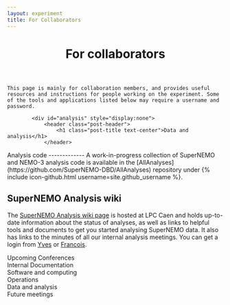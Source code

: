 ```yaml
---
layout: experiment
title: For Collaborators
---
```


<div class="container-fluid" id="top">
<div class="row">
<div class="col-xs-9">


<div id="intro">
    <header class="post-header">
        <h1 class="post-title text-center">For collaborators</h1>
    </header>
    
    This page is mainly for collaboration members, and provides useful resources and instructions for people working on the experiment. Some of the tools and applications listed below may require a username and password.
</div>

<div id="newsletter" style="display:none">
    <header class="post-header">
        <h1 class="post-title text-center">Newsletters</h1>
    </header>
    {% assign letters_by_date = site.newsletters | sort:"date" | reverse %}
    {% for letter in letters_by_date %}
    {% assign index = forloop.index0 %}
    {% if index == 0 %}
<div markdown="1">
## Current newsletter: {{letter.title}}
_(added on {{letter.date | date_to_long_string }})_
{{letter.text}}
</div>
{% endif %}

{% if index == 1 %}
<div markdown="1">
## Previous newsletters
</div>
{% endif %}
    {% if index > 0 %}
    <p>
    <a role="button" data-toggle="collapse" href="#{{letter.title| slugify}}" aria-expanded="false" aria-controls="{{letter.title| slugify}}">{{letter.title}}</a></p>
    {% endif %}
    <div class="collapse" id="{{letter.title| slugify}}">

<div class="well" style="overflow:auto" markdown="1">
## {{letter.title}}

_(added on {{letter.date | date_to_long_string }})_

{{letter.text}}
</div>
    </div>
    {% endfor %}
</div>




<div id="conf" style="display:none">
    <header class="post-header">
        <h1 class="post-title text-center">Upcoming conferences</h1>
    </header>
<div markdown="1">
We are proud of SuperNEMO! If you would like to spread the word at a conference, consider one of these.

{% assign sorted_confs = site.data.conferences | sort:"StartDate"  %}
{% for conf in sorted_confs %}
<p>
<a href="{{ conf.Url }}" target="_blank"> <strong>{{ conf.Conference }}</strong></a>  {% if conf.LongName %}({{conf.LongName}}){% endif %}<br/> {% if conf.City %} {{conf.City}}, {% endif %}{{ conf.StartDate | date: '%e' }} 
{% assign startmth =conf.StartDate | date:'%m' | integer %}
{% assign endmth = conf.EndDate  | date:'%m' | integer %} 
{% if startmth != endmth %} {{conf.StartDate | date:'%B'}}{% endif %}
{% assign startyr =conf.StartDate | date:'%Y' | integer %}
{% assign endyr = conf.EndDate  | date:'%Y' | integer %} 
{% if startyr != endyr %} {{conf.StartDate | date:'%Y'}}{% endif %}
 - {{ conf.EndDate | date_to_long_string }}<br/>
 {% if conf.RegDate or conf.AbstractDate %}
 {% if conf.RegDate %}Conference registration deadline: {{conf.RegDate}}{% endif %}  {% if conf.AbstractDate %}Abstract deadline: {{conf.AbstractDate}}{% endif %} <br/>
 {% endif %} 
 {% if conf.InternalDeadline %}<strong>Abstracts to speakers bureau by {{conf.InternalDeadline}}</strong>{% endif %} 
  {% if conf.Info %}
  <a role="button" data-toggle="collapse" href="#{{conf.Conference| slugify}}" aria-expanded="false" aria-controls="{{conf.Conference| slugify}}">Details</a>
 <div  class="collapse" id="{{conf.Conference| slugify}}">
<div class="well" style="overflow:auto">
<p>{{conf.Info}}</p>
</div>
</div>
 {% endif %} 
</p>

{% endfor %}
</div>
</div>


<div id="docs" style="display:none">
    <header class="post-header">
        <h1 class="post-title text-center">Internal documentation</h1>
    </header>
<div markdown="1">

## DocDB

For technical notes etc, see [DocDB](http://nile.hep.utexas.edu/DocDB/). To set up an account:

- To sign up, click [here](http://nile.hep.utexas.edu/cgi-bin/DocDB/ut-nemo/public/signup)
- Go to the [main database link](http://nile.hep.utexas.edu/DocDB/)
- Select link _private NEMO documents_
- Use your name and password (created in step 1) to log in
- Add yourself as an author

Next time you log in you can upload documents! Just follow the active options. For security reasons, in about a week, we will certify all new user requests ~24 hrs to be able to upload docs. If you have problems, send an email message to [the administrator](mailto:docdb@hep.utexas.edu).

## SuperNEMO wiki

The [SuperNEMO wiki](https://nemo.lpc-caen.in2p3.fr/wiki) is hosted at LPC Caen and holds up-to-date information about the status of integration, committees, and analyses. You can get a login from [Yves](lemiere@lpccaen.in2p3.fr) or [Francois](mauger@lpccaen.in2p3.fr).

</div>
</div>

<div id="software" style="display:none">
    <header class="post-header">
        <h1 class="post-title text-center">Software and computing</h1>
    </header>
<div markdown="1">

Working with the SuperNEMO software
--------------------------------------------------

All software is available under {% include icon-github.html username=site.github_username %}
    
The main software package for offline work is [Falaise](https://github.com/SuperNEMO-DBD/Falaise).
A guide to installing Falaise on Linux and macOS platforms is available through the dedicated
[Homebrew package manager and repo](https://github.com/SuperNEMO-DBD/brew)
A starter guide to the core simulation, reconstruction and analysis tools available in Falaise
[can be found here](Falaise).
    
Please note that the documentation is always under development, so feature requests
or contributions are welcome. For installation related issues when using `brew`,
use the [SuperNEMO Brew Issue Tracker](https://github.com/SuperNEMO-DBD/brew/issues).
For all issues relating to using Falaise, or installing/developing it locally, [raise an issue on the
Falaise tracker](https://github.com/SuperNEMO-DBD/Falaise/issues)
</div>

                
<div markdown="1">
Getting an account on the CCLyon computing cluster
--------------------------------------------------
The CCLyon computing cluster is where our data and large simulation samples are stored. There are installations of the SuperNEMO software available on CCLyon. You'll need to get an account to use it.

To create your CC-IN2P3 user account, please follow the procedure below:

- read the [Charters for the use of resources](https://doc.cc.in2p3.fr/en/Daily-usage/access.html#charters) (the account creation or submission of a creation request implies acceptance of the charters),
- go to the [Identity Management Portal](https://id.cc.in2p3.fr/) and select the “Sign up” button,
- fill in the required information (using [eduGAIN](https://doc.cc.in2p3.fr/en/Daily-usage/account.html#identity-federation) will make this task easier) and follow the instructions you’ll receive by e-mail.

Once the account has been created, an access with the same identifier is provisioned on our [Helpdesk](https://doc.cc.in2p3.fr/en/Daily-usage/assistance.html#cc-helpdesk).


</div>

<div markdown="1">
If your CCLyon account is expiring
----------------------------------

Periodically, you will receive a notification inviting you to confirm the information associated to your profile. To extend your account activity, please follow the steps below:

- click on the link provided on the red banner in your [Identity Management Portal](https://id.cc.in2p3.fr/) profile,
- follow the procedure to verify your e-mail address and click on the link you will receive by e-mail,
- verify that the information associated with your account (if necessary, update it) and confirm that you have read the [Charters concerning the use of resources](https://doc.cc.in2p3.fr/en/Daily-usage/access.html#charters).

</div>
<div markdown="1">
CCLyon support
--------------

For any support, contact our computing tsar, <a href="mailto:lemiere@lpccaen.in2p3.fr">Yves</a>.

Useful links :
-  <https://doc.cc.in2p3.fr/en-index.html>
- <https://portail.cc.in2p3.fr>
- <https://support.cc.in2p3.fr/#login>

</div>

<div markdown="1">
Using CCLyon
-------------

[Here](https://doc.cc.in2p3.fr/en:utiliser_le_systeme_batch_ge_depuis_le_centre_de_calcul) are some instructions for logging onto CCLyon and getting started with the batch system that enables you to submit large jobs to the distributed computing cluster.

</div>
<div markdown="1">
Website development
--------------------------------------------------
This site uses [GitHub Pages](https://pages.github.com) to create a static website. It uses the following tools and techniques:
    
- [Jekyll](https://jekyllrb.com) as the site generation engine
- [GitHub Pages](https://pages.github.com) for hosting
- [GFM](https://guides.github.com/features/mastering-markdown/) and [Kramdown](https://kramdown.gettalong.org) for writing/parsing text
- [MathJax](https://www.mathjax.org) for rendering math
    
### Building locally
The website generated by Jekyll can be built and served locally to test changes without making commits upstream. Note that GitHub Pages has a soft limit of 10 rebuilds per hour. Provided you have an install of Ruby 2 or better, including the development headers and library, the workflow is:
    
```console
$ git clone https://github.com/supernemo-dbd/supernemo-dbd.github.io
$ cd supernemo-dbd.github.io
$ ./snjekyll serve
```
    
The last command will download and setup the local Jekyll instance, and start a local isolated webserver at `http://127.0.0.1:4000`. Simply point your favoured browser to this address to view the generated site.
    
The server runs in the foreground and watches the site sources for changes (for example, `index.md`). When a file changes, the server will rebuild the    site automatically, so simply refresh your browser to see the resultant    regenerated site. For example, try making some changes to `index.md`. The server may be shutdown at any point using `Ctrl-C`.
    
Further information on tasks available from `snjekyll` can be seen by running

```console
$ ./snjekyll help
```

Alternately, if you already have a custom Ruby install, e.g. with Home/Linuxbrew you can do

```console
$ git clone {{ site.github.repository_url }}
$ cd {{ site.github.repository_name }}
$ gem install bundler
$ bundle install
$ bundle exec jekyll serve
```
    
In both workflows, the `xz` package installed by Home/Linuxbrew is not compatible with the `nokogiri` gem required by Jekyll, and will cause compiliation of the gem to fail. `snjekyll` will issue a warning about this, but will not take further action. To work around this issue, either do `brew unlink xz` or remove Home/Linuxbrew settings from your environment. The latter may not be possible if you have Homebrew installed in `/usr/local`


### Can we use MathJax and $$\LaTeX$$?

MathJax can support inline math, e.g. $$ 1/x^2 $$, and block equations:

$$
e^{i\pi} + 1 = 0
$$

like the above. Numbered equations, using the AMS math environment:

$$
\begin{equation}
E = mc^2
\label{einstein}
\end{equation}
$$

This should allow a reference (see Equation $$\eqref{einstein}$$) to be inserted.


### Can we use code blocks?
Here's C++:

```cpp
#include <iostream>
  
int main() {
std::cout << "Hello World\n";
}
```
    
and some Python:
    
```python
import os
print('Hello World')
```

        
### Support or Contact
Having trouble with Pages? Check out our [documentation](https://help.github.com/pages) or [contact support](https://github.com/contact) and we’ll help you sort it out.
</div>




</div>

<div id="ops" style="display:none">
<header class="post-header">
<h1 class="post-title text-center">Operations</h1>
</header>
<div markdown="1">
Working at LSM
-------------

![The view from LSM]({{"assets/modane.jpg"| relative_url }})

As we prepare to take data, everyone is welcome and needed at [LSM](http://www.lsm.in2p3.fr). You'll also all need to come here for your first shift! Here are some hints to ensure your trip is drama-free. If you have questions travel to LSM, contact <a href="mailto:chauveau@lp2ib.in2p3.fr">Manu</a> or <a href="mailto:andrea@lapp.in2p3.fr">Andrea</a>.

### Before you travel
- Read the LSM user guide in [English](https://nile.hep.utexas.edu/DocDB/ut-nemo/docs/0059/005988/002/LSMUserGuide_v4.pdf) or [French](https://nile.hep.utexas.edu/DocDB/ut-nemo/docs/0059/005988/002/LSM_Guide_Utilisateurs_V4.pdf). This includes details of the documents that any non-CNRS users need to send to <a href="mailto:admin@lpsc.in2p3.fr">LSM admin</a>, including a scan of an ID document and a stamped and signed [employer declaration](https://nile.hep.utexas.edu/cgi-bin/DocDB/ut-nemo/private/ShowDocument?docid=5621).
- Read, sign and date the [Code of conduct](https://nile.hep.utexas.edu/DocDB/ut-nemo/docs/0059/005988/002/20240715-CodeofConduct_2024_signed.pdf%20-%20Box.pdf) and send it to <a href="mailto:scorza@lpsc.in2p3.fr">Silvia Scorza</a>
- Make sure <a href="mailto:chauveau@lp2ib.in2p3.fr">Manu</a> and <a href="mailto:andrea@lapp.in2p3.fr">Andrea</a> know when you are coming and which days you will be able to go underground **at least 1 week in advance**, so that they can add you to the LSM calendar and arrange for a driver. If you would like to eat lunch underground, let them know - but it can't be guaranteed, as it depends on driver schedules.




### Going underground
The cars going to the underground lab leave at **8:30am** each day, so be sure to arrive at the surface lab on time. If you plan to stay all day, bring your own lunch - there's a fridge, microwave, kettle and espresso machine underground, as well as clean drinking water (in bottles). You'll need an approved driver to stay with you, so if no SuperNEMO driver will stay underground, you will need to negotiate with LSM. 

If you are not eating lunch underground, you will leave for lunch on the surface by 11:30am. If returning to the tunnel for the afternoon, departure will be **1:30pm** from the surface lab.

If you're staying late, you'll need to get permission from the lab management - your driver should be able to help you. The LSM drivers normally leave the underground lab for the evening at around 4:30 or 5pm, but if you have a SuperNEMO driver, you might be able to stay later.

### Training
Before you go underground for the first time, you will need to do some basic safety training, in case there is an emergency in the tunnel. Jean-Lou of LSM leads this training, and you will be able to do it very quickly in the morning before you go underground. You will also need to receive some security paperwork. To get all of this set up, let <a href="mailto:valerie.favre@lsm.fr">Valerie Favre</a> know that you will be going underground for the first time.

### Staying in Modane
You have a few options for accommodation in Modane. The cheapest option is to stay in the LSM dorms. There are 4 rooms in the basement of the surface lab. Each one has its own shower and toilet, and there is a shared kitchen which is stocked with basic cooking equipment. The dorm rooms cost EUR19 per night. To find out about availability and book a room, contact <a href="mailto: booking- lsm@lpsc.in2p3.fr">LSM</a>. 

Alternatively, people choose to stay in Modane itself (walking distance to the lab) or in the nearby ski resort of Aussois, a 10-15 minute drive from the lab. Some hotels we have tried:
- [Hotel Le Commerce](http://www.hotel-le-commerce.net) in Modane
- [Les Voyageurs](https://www.booking.com/hotel/fr/les-voyageurs-modane.en-gb.html) in Modane
- [Les Mottets](http://www.hotel-lesmottets.com) in Aussois
- [Hotel du Soleil](https://www.hotel-du-soleil.com/en) in Aussois

If a few people are travelling together outside peak vacation season, it may be possible to rent a chalet in Aussois - speak to Manu if you are interested.

Modane and Aussois both have restaurants, although some of them will be closed in the non-tourist season. Modane's gastronomic district (such as it is) is the street by the railway station. A few we like:
- [Il Peppuccio](https://www.tripadvisor.co.uk/Restaurant_Review-g661682-d2002414-Reviews-Il_Peppuccio-Modane_Savoie_Auvergne_Rhone_Alpes.html) Pizzeria in Modane. No trip to LSM is complete without a Peppuccio pizza. Veggie options available. Gluten-free possible but limited.
- [L'Echappee](https://www.tripadvisor.co.uk/Restaurant_Review-g661682-d3681609-Reviews-L_Echappee-Modane_Savoie_Auvergne_Rhone_Alpes.html) A little more expensive, with French food including Alpine specialities. Go there when you want to celebrate.
- [Pulcinella](http://www.pizzeriapulcinella.fr) A pizzeria that is not Peppuccio. Sometimes open when Peppuccio is closed.
- [Le Perce Neige](http://www.hotel-leperceneige.com) Traditional food of the Savoie region. Lots of cheese. Feels like somebody's living room.
- [L'international](http://www.savoie-mont-blanc.com/en/offre/fiche/restaurant-international/4840124) Turkish food. Exotic by Modane standards!
- [Hotel de la Gare](https://www.hoteldelagare-modane.com) Sells crepes and galettes, among other things.

### Getting to Modane
The easiest way to get to Modane is probably to fly to either Geneva or Lyon St-Exupery, and rent a car. It's around a 2.5-hour drive to the lab from either of these, mostly on motorways, although the travel time can vary significantly with traffic. There is parking at the lab and street parking near the hotels, though finding spaces in downtown Modane can be annoying.

The TGV from Paris Gare-de-Lyon to Turin stops in Modane, but the trains are not frequent. It's about a 4-hour ride from Paris. For more flexibility in timing, you can consider changing at Chambery and using a local train for the Alpine part of the trip. There is also a TGV from the Lyon airport - again, infrequent - if you don't want to drive. To get to Geneva airport by public transit, take the train to Chambery and then either a Flixbus direct to the airport, or train changing in Geneva central. You can book the trains on the SNCF website or app.

### Things to consider
It is warm in the tunnel! Choose comfortable and cool clothing. Be sure to stay hydrated. (There is drinking water available underground.) 

When you are underground, you must wear closed-toed shoes. No sandals!

There is no wi-fi underground, but you can connect to the internet using an ethernet cable (in the break room). You should turn off your phone or put it in airplane mode when you are underground, to protect other experiments in the lab.

</div>
</div>
            
            <div id="analysis" style="display:none">
                <header class="post-header">
                    <h1 class="post-title text-center">Data and analysis</h1>
                </header>
<div markdown="1">
Analysis code
-------------
A work-in-progress collection of SuperNEMO and NEMO-3 analysis code is available in the [AllAnalyses](https://github.com/SuperNEMO-DBD/AllAnalyses) repository under {% include icon-github.html username=site.github_username %}.

## SuperNEMO Analysis wiki

The [SuperNEMO Analysis wiki page](https://nemo.lpc-caen.in2p3.fr/wiki/NEMO/SuperNEMO/Analysis) is hosted at LPC Caen and holds up-to-date information about the status of analyses, as well as links to helpful tools and documents to get you started analysing SuperNEMO data.  It also has links to the minutes of all our internal analysis meetings. You can get a login from [Yves](lemiere@lpccaen.in2p3.fr) or [Francois](mauger@lpccaen.in2p3.fr).

</div>
            </div>

<div id="mtg" style="display:none">
    <header class="post-header">
        <h1 class="post-title text-center">Future meetings</h1>
    </header>


<p>All the information you need about the upcoming collaboration meetings</p>
{% assign meetings_by_date = site.meetings | sort:"startdate" |  reverse %}
<div class="container-fluid">
  {% for meeting in meetings_by_date %}
  <div class="row">
    <div class='col-xs-7'>
     {% if meeting.remoteurl %}<a href="{{ meeting.remoteurl }}" target="_blank">{% endif%}  
     <h2>{{ meeting.location }}</h2>
     {% if meeting.remoteurl %}</a> {% endif%} 
   <p> 
   {% if meeting.startdate %}
    {% if meeting.enddate %}{{ meeting.startdate | date: "%A %-d %B " }} to  {{ meeting.enddate | date: "%A %-d %B, %Y" }} 
    {% else %} Week of {{ meeting.startdate | date: "%A %-d %B, %Y" }} {% endif%} 
     (Week {{ meeting.startdate | date: "%U" }})
    <br/>

    {% endif%} 
      <i>{{meeting.abstract}}</i>
      </p>
    </div>
    <div class='col-xs-5'>
      {% if meeting.remoteurl %}<a href="{{ meeting.remoteurl }}" target="_blank">{% endif%}  
      <img src="{{meeting.thumbnail}}" class="img-thumbnail" alt="{{ meeting.location}} ">
      {% if meeting.remoteurl %}</a> {% endif%} 
    </div>
  </div>
  {% endfor %} 
</div>

</div>
</div>

<div class="col-xs-3">
    
<div class="square" style="background-color:var(--first-color);" id="conf_btn">
<div class="content">
<div class="table">
<div class="table-cell">
Upcoming Conferences
</div>
</div>
</div>
</div>

<div class="square" style="background-color:var(--second-color);" id="docs_btn">
<div class="content">
<div class="table">
<div class="table-cell">
Internal Documentation
</div>
</div>
</div>
</div>

<div class="square" style="background-color:var(--third-color);" id="software_btn">
<div class="content">
<div class="table">
<div class="table-cell">
Software and computing
</div>
</div>
</div>
</div>

<div class="square" style="background-color:var(--fourth-color);" id="ops_btn">
<div class="content">
<div class="table">
<div class="table-cell">
Operations
</div>
</div>
</div>
</div>

<div class="square" style="background-color:var(--fifth-color);" id="analysis_btn">
<div class="content">
<div class="table">
<div class="table-cell">
Data and analysis
</div>
</div>
</div>
</div>

<div class="square" style="background-color:var(--sixth-color);" id="mtg_btn">
<div class="content">
<div class="table">
<div class="table-cell">
Future meetings
</div>
</div>
</div>
</div>

</div>

</div>
</div>





